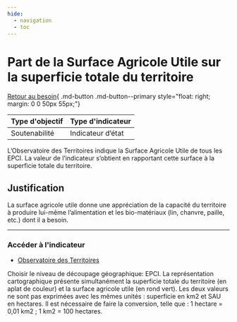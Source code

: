 ```yaml
---
hide:
  - navigation
  - toc
---
```

# Part de la Surface Agricole Utile sur la superficie totale du territoire 

[Retour au besoin](https://konsilion.github.io/diag360/pages/besoins/bv2){ .md-button .md-button--primary style="float: right; margin: 0 0 50px 55px;"}

|Type d'objectif|Type d'indicateur|
|--|--|
|Soutenabilité|Indicateur d’état|

L’Observatoire  des  Territoires  indique  la  Surface  Agricole  Utile  de  tous  les  EPCI.  La valeur  de  l’indicateur  s’obtient  en  rapportant  cette  surface  à  la  superficie  totale  du territoire. 

## Justification

La surface agricole utile donne une appréciation de la capacité du territoire à produire lui-même l’alimentation et les bio-matériaux (lin, chanvre, paille, etc.) dont il a besoin. 

---

### Accéder à l'indicateur

- [Observatoire des Territoires](https://www.observatoire-des-territoires.gouv.fr/outils/cartographie-interactive/#bbox=-757869,6661345,2007638,1619653&c=indicator&i=agri.sau2020&i2=insee_rp_hist_1968.superf_choro&s=2020&s2=2020&view=map60)

Choisir le niveau de découpage géographique: EPCI. 
La  représentation  cartographique  présente  simultanément  la  superficie  totale  du territoire  (en  aplat  de  couleur)  et  la  surface  agricole  utile  (en  rond  vert).  Les  deux valeurs  ne  sont  pas  exprimées  avec  les  mêmes  unités : superficie en km2 et SAU en hectares.  Il  est  nécessaire  de faire la conversion, telle que : 1 hectare = 0,01 km2 ; 1 km2 = 100 hectares.
